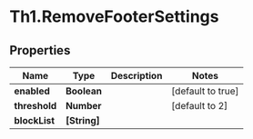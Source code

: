 # Th1.RemoveFooterSettings

## Properties

Name | Type | Description | Notes
------------ | ------------- | ------------- | -------------
**enabled** | **Boolean** |  | [default to true]
**threshold** | **Number** |  | [default to 2]
**blockList** | **[String]** |  | 


